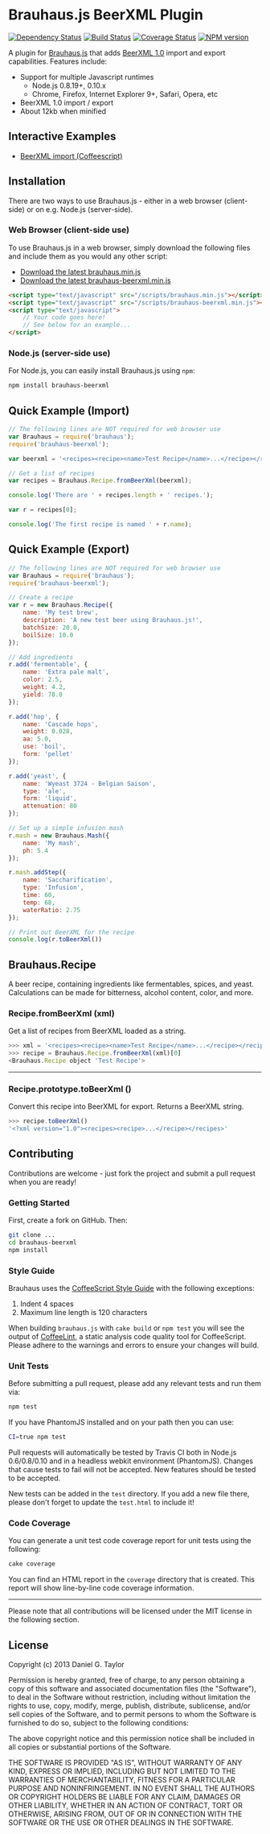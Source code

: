 Brauhaus.js BeerXML Plugin
==========================
[![Dependency Status](https://gemnasium.com/danielgtaylor/brauhaus-beerxml.png)](https://gemnasium.com/danielgtaylor/brauhaus-beerxml) [![Build Status](https://travis-ci.org/homebrewing/brauhaus-beerxml.png)](https://travis-ci.org/homebrewing/brauhaus-beerxml) [![Coverage Status](https://coveralls.io/repos/homebrewing/brauhaus-beerxml/badge.png?branch=master)](https://coveralls.io/r/homebrewing/brauhaus-beerxml?branch=master) [![NPM version](https://badge.fury.io/js/brauhaus-beerxml.png)](http://badge.fury.io/js/brauhaus-beerxml)

A plugin for [Brauhaus.js](https://github.com/homebrewing/brauhausjs) that adds [BeerXML 1.0](http://www.beerxml.com/) import and export capabilities. Features include:

 * Support for multiple Javascript runtimes
   * Node.js 0.8.19+, 0.10.x
   * Chrome, Firefox, Internet Explorer 9+, Safari, Opera, etc
 * BeerXML 1.0 import / export
 * About 12kb when minified

Interactive Examples
--------------------

 * [BeerXML import (Coffeescript)](http://jsfiddle.net/danielgtaylor/6cj3N/)

Installation
------------
There are two ways to use Brauhaus.js - either in a web browser (client-side) or on e.g. Node.js (server-side).

### Web Browser (client-side use)
To use Brauhaus.js in a web browser, simply download the following files and include them as you would any other script:

 * [Download the latest brauhaus.min.js](https://raw.github.com/homebrewing/brauhausjs/master/dist/brauhaus.min.js)
 * [Download the latest brauhaus-beerxml.min.js](https://raw.github.com/homebrewing/brauhaus-beerxml/master/dist/brauhaus-beerxml.min.js)

```html
<script type="text/javascript" src="/scripts/brauhaus.min.js"></script>
<script type="text/javascript" src="/scripts/brauhaus-beerxml.min.js"></script>
<script type="text/javascript">
    // Your code goes here!
    // See below for an example...
</script>
```

### Node.js (server-side use)
For Node.js, you can easily install Brauhaus.js using `npm`:

```bash
npm install brauhaus-beerxml
```

Quick Example (Import)
----------------------

```javascript
// The following lines are NOT required for web browser use
var Brauhaus = require('brauhaus');
require('brauhaus-beerxml');

var beerxml = '<recipes><recipe><name>Test Recipe</name>...</recipe></recipes>';

// Get a list of recipes
var recipes = Brauhaus.Recipe.fromBeerXml(beerxml);

console.log('There are ' + recipes.length + ' recipes.');

var r = recipes[0];

console.log('The first recipe is named ' + r.name);
```

Quick Example (Export)
----------------------

```javascript
// The following lines are NOT required for web browser use
var Brauhaus = require('brauhaus');
require('brauhaus-beerxml');

// Create a recipe
var r = new Brauhaus.Recipe({
    name: 'My test brew',
    description: 'A new test beer using Brauhaus.js!',
    batchSize: 20.0,
    boilSize: 10.0
});

// Add ingredients
r.add('fermentable', {
    name: 'Extra pale malt',
    color: 2.5,
    weight: 4.2,
    yield: 78.0
});

r.add('hop', {
    name: 'Cascade hops',
    weight: 0.028,
    aa: 5.0,
    use: 'boil',
    form: 'pellet'
});

r.add('yeast', {
    name: 'Wyeast 3724 - Belgian Saison',
    type: 'ale',
    form: 'liquid',
    attenuation: 80
});

// Set up a simple infusion mash
r.mash = new Brauhaus.Mash({
    name: 'My mash',
    ph: 5.4
});

r.mash.addStep({
    name: 'Saccharification',
    type: 'Infusion',
    time: 60,
    temp: 68,
    waterRatio: 2.75
});

// Print out BeerXML for the recipe
console.log(r.toBeerXml())
```

Brauhaus.Recipe
---------------
A beer recipe, containing ingredients like fermentables, spices, and yeast. Calculations can be made for bitterness, alcohol content, color, and more.

### Recipe.fromBeerXml (xml)
Get a list of recipes from BeerXML loaded as a string.

```javascript
>>> xml = '<recipes><recipe><name>Test Recipe</name>...</recipe></recipes>'
>>> recipe = Brauhaus.Recipe.fromBeerXml(xml)[0]
<Brauhaus.Recipe object 'Test Recipe'>
```

---

### Recipe.prototype.toBeerXml ()
Convert this recipe into BeerXML for export. Returns a BeerXML string.

```javascript
>>> recipe.toBeerXml()
'<?xml version="1.0"><recipes><recipe>...</recipe></recipes>'
```

Contributing
------------
Contributions are welcome - just fork the project and submit a pull request when you are ready!

### Getting Started
First, create a fork on GitHub. Then:

```bash
git clone ...
cd brauhaus-beerxml
npm install
```

### Style Guide
Brauhaus uses the [CoffeeScript Style Guide](https://github.com/polarmobile/coffeescript-style-guide) with the following exceptions:

 1. Indent 4 spaces
 1. Maximum line length is 120 characters

When building `brauhaus.js` with `cake build` or `npm test` you will see the output of [CoffeeLint](http://www.coffeelint.org/), a static analysis code quality tool for CoffeeScript. Please adhere to the warnings and errors to ensure your changes will build.

### Unit Tests
Before submitting a pull request, please add any relevant tests and run them via:

```bash
npm test
```

If you have PhantomJS installed and on your path then you can use:

```bash
CI=true npm test
```

Pull requests will automatically be tested by Travis CI both in Node.js 0.6/0.8/0.10 and in a headless webkit environment (PhantomJS). Changes that cause tests to fail will not be accepted. New features should be tested to be accepted.

New tests can be added in the `test` directory. If you add a new file there, please don't forget to update the `test.html` to include it!

### Code Coverage
You can generate a unit test code coverage report for unit tests using the following:

```bash
cake coverage
```

You can find an HTML report in the `coverage` directory that is created. This report will show line-by-line code coverage information.

---

Please note that all contributions will be licensed under the MIT license in the following section.

License
-------
Copyright (c) 2013 Daniel G. Taylor

Permission is hereby granted, free of charge, to any person obtaining a copy of this software and associated documentation files (the "Software"), to deal in the Software without restriction, including without limitation the rights to use, copy, modify, merge, publish, distribute, sublicense, and/or sell copies of the Software, and to permit persons to whom the Software is furnished to do so, subject to the following conditions:

The above copyright notice and this permission notice shall be included in all copies or substantial portions of the Software.

THE SOFTWARE IS PROVIDED "AS IS", WITHOUT WARRANTY OF ANY KIND, EXPRESS OR IMPLIED, INCLUDING BUT NOT LIMITED TO THE WARRANTIES OF MERCHANTABILITY, FITNESS FOR A PARTICULAR PURPOSE AND NONINFRINGEMENT. IN NO EVENT SHALL THE AUTHORS OR COPYRIGHT HOLDERS BE LIABLE FOR ANY CLAIM, DAMAGES OR OTHER LIABILITY, WHETHER IN AN ACTION OF CONTRACT, TORT OR OTHERWISE, ARISING FROM, OUT OF OR IN CONNECTION WITH THE SOFTWARE OR THE USE OR OTHER DEALINGS IN THE SOFTWARE.
